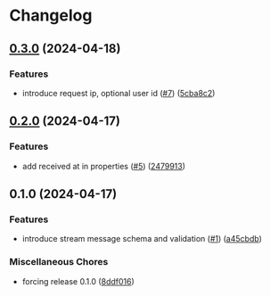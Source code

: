 # Changelog

## [0.3.0](https://github.com/rudderlabs/rudder-schemas/compare/v0.2.0...v0.3.0) (2024-04-18)


### Features

* introduce request ip, optional user id ([#7](https://github.com/rudderlabs/rudder-schemas/issues/7)) ([5cba8c2](https://github.com/rudderlabs/rudder-schemas/commit/5cba8c25928b6345ea5441607ecb5d641c501c86))

## [0.2.0](https://github.com/rudderlabs/rudder-schemas/compare/v0.1.0...v0.2.0) (2024-04-17)


### Features

* add received at in properties ([#5](https://github.com/rudderlabs/rudder-schemas/issues/5)) ([2479913](https://github.com/rudderlabs/rudder-schemas/commit/2479913eee5ea4350cf9f70b83eda47614535a32))

## 0.1.0 (2024-04-17)


### Features

* introduce stream message schema and validation ([#1](https://github.com/rudderlabs/rudder-schemas/issues/1)) ([a45cbdb](https://github.com/rudderlabs/rudder-schemas/commit/a45cbdb5acbaec4fba5ebc68c1ebb9c8fd19c711))


### Miscellaneous Chores

* forcing release 0.1.0 ([8ddf016](https://github.com/rudderlabs/rudder-schemas/commit/8ddf0162d8c7b3b7c1cffe07bb1d325f9920c3c5))
